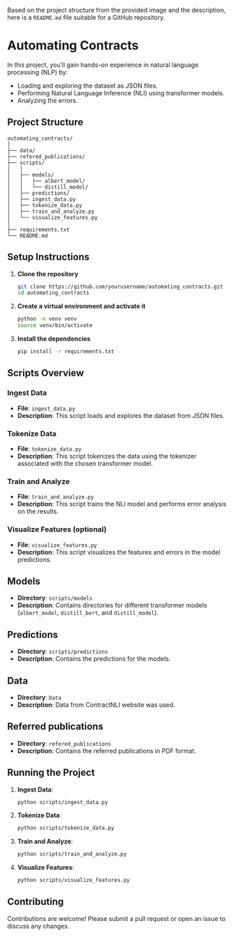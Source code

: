 Based on the project structure from the provided image and the description, here is a `README.md` file suitable for a GitHub repository.


# Automating Contracts

In this project, you’ll gain hands-on experience in natural language processing (NLP) by:

- Loading and exploring the dataset as JSON files.
- Performing Natural Language Inference (NLI) using transformer models.
- Analyzing the errors.

## Project Structure

```
automating_contracts/
│
├── data/
├── refered_publications/
├── scripts/
│   │
│   ├── models/
│   │   ├── albert_model/
│   │   └── distill_model/
│   ├── predictions/
│   ├── ingest_data.py
│   ├── tokenize_data.py
│   ├── train_and_analyze.py
│   └── visualize_features.py
│
├── requirements.txt
└── README.md
```

## Setup Instructions

1. **Clone the repository**
    ```bash
    git clone https://github.com/yourusername/automating_contracts.git
    cd automating_contracts
    ```

2. **Create a virtual environment and activate it**
    ```bash
    python -m venv venv
    source venv/bin/activate
    ```

3. **Install the dependencies**
    ```bash
    pip install -r requirements.txt
    ```

## Scripts Overview

### Ingest Data

- **File**: `ingest_data.py`
- **Description**: This script loads and explores the dataset from JSON files.

### Tokenize Data

- **File**: `tokenize_data.py`
- **Description**: This script tokenizes the data using the tokenizer associated with the chosen transformer model.

### Train and Analyze

- **File**: `train_and_analyze.py`
- **Description**: This script trains the NLI model and performs error analysis on the results.

### Visualize Features (optional)

- **File**: `visualize_features.py`
- **Description**: This script visualizes the features and errors in the model predictions.

## Models

- **Directory**: `scripts/models`
- **Description**: Contains directories for different transformer models (`albert_model`, `distill_bert`, and `distill_model`).

## Predictions

- **Directory**: `scripts/predictions`
- **Description**: Contains the predictions for the models.

## Data

- **Directory**: `Data`
- **Description**: Data from ContractNLI website was used.

## Referred publications

- **Directory**: `refered_publications`
- **Description**: Contains the referred publications in PDF format.

## Running the Project

1. **Ingest Data**:
    ```bash
    python scripts/ingest_data.py
    ```

2. **Tokenize Data**:
    ```bash
    python scripts/tokenize_data.py
    ```

3. **Train and Analyze**:
    ```bash
    python scripts/train_and_analyze.py
    ```

4. **Visualize Features**:
    ```bash
    python scripts/visualize_features.py
    ```

## Contributing

Contributions are welcome! Please submit a pull request or open an issue to discuss any changes.